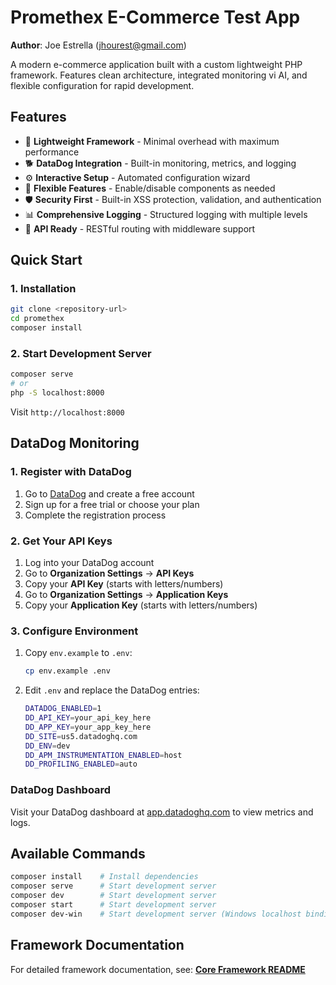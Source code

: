 # Promethex E-Commerce Test App

**Author**: Joe Estrella (jhourest@gmail.com)

A modern e-commerce application built with a custom lightweight PHP framework. Features clean architecture, integrated monitoring vi AI, and flexible configuration for rapid development.

## Features

- 🚀 **Lightweight Framework** - Minimal overhead with maximum performance
- 🐕 **DataDog Integration** - Built-in monitoring, metrics, and logging
- ⚙️ **Interactive Setup** - Automated configuration wizard
- 🔧 **Flexible Features** - Enable/disable components as needed
- 🛡️ **Security First** - Built-in XSS protection, validation, and authentication
- 📊 **Comprehensive Logging** - Structured logging with multiple levels
- 🎯 **API Ready** - RESTful routing with middleware support

## Quick Start

### 1. Installation
```bash
git clone <repository-url>
cd promethex
composer install
```

### 2. Start Development Server
```bash
composer serve
# or
php -S localhost:8000
```

Visit `http://localhost:8000`

## DataDog Monitoring

### 1. Register with DataDog
1. Go to [DataDog](https://www.datadoghq.com/) and create a free account
2. Sign up for a free trial or choose your plan
3. Complete the registration process

### 2. Get Your API Keys
1. Log into your DataDog account
2. Go to **Organization Settings** → **API Keys**
3. Copy your **API Key** (starts with letters/numbers)
4. Go to **Organization Settings** → **Application Keys** 
5. Copy your **Application Key** (starts with letters/numbers)

### 3. Configure Environment
1. Copy `env.example` to `.env`:
   ```bash
   cp env.example .env
   ```

2. Edit `.env` and replace the DataDog entries:
   ```bash
   DATADOG_ENABLED=1
   DD_API_KEY=your_api_key_here
   DD_APP_KEY=your_app_key_here
   DD_SITE=us5.datadoghq.com
   DD_ENV=dev
   DD_APM_INSTRUMENTATION_ENABLED=host
   DD_PROFILING_ENABLED=auto
   ```

### DataDog Dashboard
Visit your DataDog dashboard at [app.datadoghq.com](https://app.datadoghq.com) to view metrics and logs.

## Available Commands

```bash
composer install    # Install dependencies
composer serve      # Start development server
composer dev        # Start development server
composer start      # Start development server
composer dev-win    # Start development server (Windows localhost binding)
```

## Framework Documentation

For detailed framework documentation, see: **[Core Framework README](core/README.md)**

